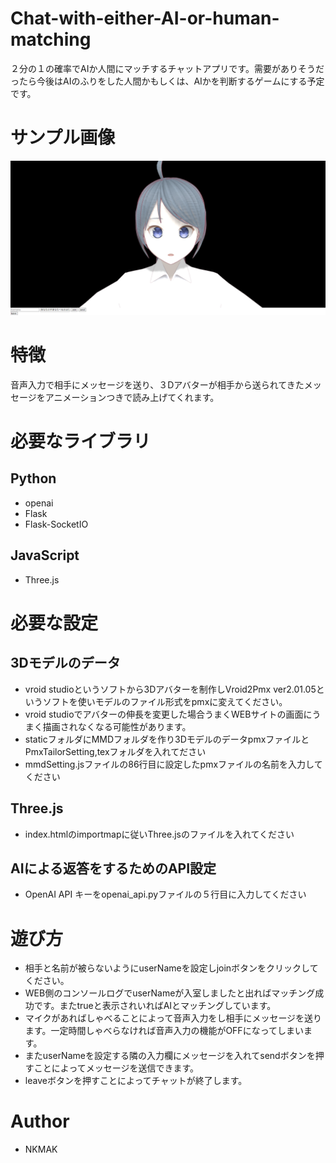 # Chat-with-either-AI-or-human-matching

２分の１の確率でAIか人間にマッチするチャットアプリです。需要がありそうだったら今後はAIのふりをした人間かもしくは、AIかを判断するゲームにする予定です。

# サンプル画像

![サンプル](sample1.png "sample1")

# 特徴

音声入力で相手にメッセージを送り、３Dアバターが相手から送られてきたメッセージをアニメーションつきで読み上げてくれます。

# 必要なライブラリ
## Python
* openai
* Flask
* Flask-SocketIO

## JavaScript
* Three.js

# 必要な設定
## 3Dモデルのデータ
* vroid studioというソフトから3Dアバターを制作しVroid2Pmx ver2.01.05というソフトを使いモデルのファイル形式をpmxに変えてください。
* vroid studioでアバターの伸長を変更した場合うまくWEBサイトの画面にうまく描画されなくなる可能性があります。
* staticフォルダにMMDフォルダを作り3DモデルのデータpmxファイルとPmxTailorSetting,texフォルダを入れてださい
* mmdSetting.jsファイルの86行目に設定したpmxファイルの名前を入力してください

## Three.js
* index.htmlのimportmapに従いThree.jsのファイルを入れてください

## AIによる返答をするためのAPI設定
* OpenAI API キーをopenai_api.pyファイルの５行目に入力してください
  
# 遊び方
* 相手と名前が被らないようにuserNameを設定しjoinボタンをクリックしてください。
* WEB側のコンソールログでuserNameが入室しましたと出ればマッチング成功です。またtrueと表示されいればAIとマッチングしています。
* マイクがあればしゃべることによって音声入力をし相手にメッセージを送ります。一定時間しゃべらなければ音声入力の機能がOFFになってしまいます。
* またuserNameを設定する隣の入力欄にメッセージを入れてsendボタンを押すことによってメッセージを送信できます。
* leaveボタンを押すことによってチャットが終了します。

# Author

* NKMAK
